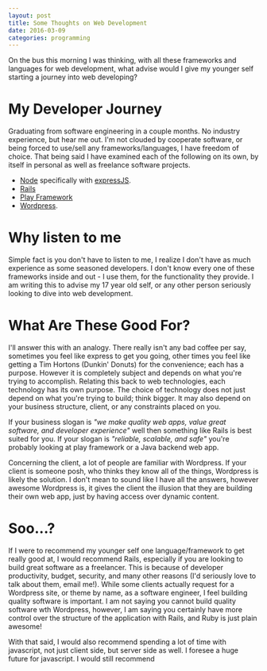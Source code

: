 ```yaml
---
layout: post
title: Some Thoughts on Web Development
date: 2016-03-09
categories: programming
---
```


On the bus this morning I was thinking, with all these frameworks and languages for web development, what advise would I give my younger self starting a journey into web developing?

# My Developer Journey

Graduating from software engineering in a couple months. No industry experience, but hear me out. I'm not clouded by cooperate software, or being forced to use/sell any frameworks/languages, I have freedom of choice. That being said I have examined each of the following on its own, by itself in personal as well as freelance software projects.  

  * [Node](https://nodejs.org/) specifically with [expressJS](http://expressjs.com/).  
  * [Rails](http://rubyonrails.org/)  
  * [Play Framework](https://www.playframework.com/)  
  * [Wordpress](https://wordpress.org/).  


# Why listen to me

Simple fact is you don't have to listen to me, I realize I don't have as much experience as some seasoned developers. I don't know every one of these frameworks inside and out - I use them, for the functionality they provide. I am writing this to advise my 17 year old self, or any other person seriously looking to dive into web development.  

# What Are These Good For?

I'll answer this with an analogy. There really isn't any bad coffee per say, sometimes you feel like express to get you going, other times you feel like getting a Tim Hortons (Dunkin' Donuts) for the convenience; each has a purpose. However it is completely subject and depends on what you're trying to accomplish. Relating this back to web technologies, each technology has its own purpose. The choice of technology does not just depend on what you're trying to build; think bigger. It may also depend on your business structure, client, or any constraints placed on you.  

If your business slogan is *"we make quality web apps, value great software, and developer experience"* well then something like Rails is best suited for you. If your slogan is *"reliable, scalable, and safe"* you're probably looking at play framework or a Java backend web app.  

Concerning the client, a lot of people are familiar with Wordpress. If your client is someone posh, who thinks they know all of the things, Wordpress is likely the solution. I don't mean to sound like I have all the answers, however awesome Wordpress is, it gives the client the illusion that they are building their own web app, just by having access over dynamic content.  


# Soo...?

If I were to recommend my younger self one language/framework to get really good at, I would recommend Rails, especially if you are looking to build great software as a freelancer. This is because of developer productivity, budget, security, and many other reasons (I'd seriously love to talk about them, email me!). While some clients actually request for a Wordpress site, or theme by name, as a software engineer, I feel building quality software is important. I am not saying you cannot build quality software wth Wordpress, however, I am saying you certainly have more control over the structure of the application with Rails, and Ruby is just plain awesome!


With that said, I would also recommend spending a lot of time with javascript, not just client side, but server side as well. I foresee a huge future for javascript. I would still recommend 

